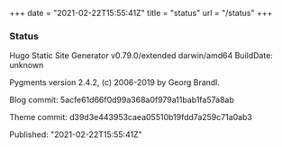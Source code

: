 +++
date = "2021-02-22T15:55:41Z"
title = "status"
url = "/status"
+++

### Status

Hugo Static Site Generator v0.79.0/extended darwin/amd64 BuildDate: unknown

Pygments version 2.4.2, (c) 2006-2019 by Georg Brandl.

Blog commit: 5acfe61d66f0d99a368a0f979a11bab1fa57a8ab

Theme commit: d39d3e443953caea05510b19fdd7a259c71a0ab3

Published: "2021-02-22T15:55:41Z"
